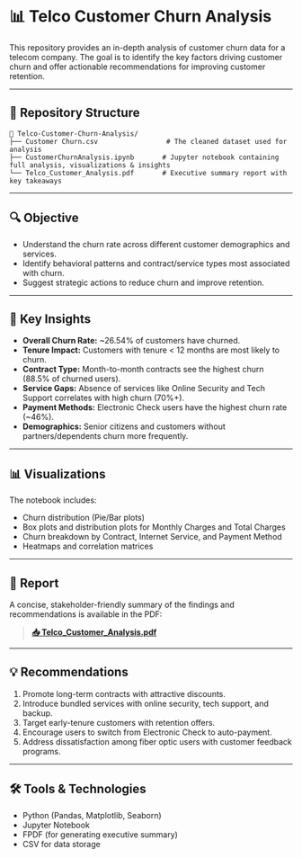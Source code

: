 # 📊 Telco Customer Churn Analysis

This repository provides an in-depth analysis of customer churn data for a telecom company. The goal is to identify the key factors driving customer churn and offer actionable recommendations for improving customer retention.

---

## 📁 Repository Structure

```
📂 Telco-Customer-Churn-Analysis/
├── Customer Churn.csv                 # The cleaned dataset used for analysis
├── CustomerChurnAnalysis.ipynb       # Jupyter notebook containing full analysis, visualizations & insights
└── Telco_Customer_Analysis.pdf       # Executive summary report with key takeaways
```

---

## 🔍 Objective

- Understand the churn rate across different customer demographics and services.
- Identify behavioral patterns and contract/service types most associated with churn.
- Suggest strategic actions to reduce churn and improve retention.

---

## 🧠 Key Insights

- **Overall Churn Rate:** ~26.54% of customers have churned.
- **Tenure Impact:** Customers with tenure < 12 months are most likely to churn.
- **Contract Type:** Month-to-month contracts see the highest churn (88.5% of churned users).
- **Service Gaps:** Absence of services like Online Security and Tech Support correlates with high churn (70%+).
- **Payment Methods:** Electronic Check users have the highest churn rate (~46%).
- **Demographics:** Senior citizens and customers without partners/dependents churn more frequently.

---

## 📊 Visualizations

The notebook includes:
- Churn distribution (Pie/Bar plots)
- Box plots and distribution plots for Monthly Charges and Total Charges
- Churn breakdown by Contract, Internet Service, and Payment Method
- Heatmaps and correlation matrices

---

## 📄 Report

A concise, stakeholder-friendly summary of the findings and recommendations is available in the PDF:

> **[📥 Telco_Customer_Analysis.pdf](Telco_Customer_Analysis.pdf)**

---

## 💡 Recommendations

1. Promote long-term contracts with attractive discounts.
2. Introduce bundled services with online security, tech support, and backup.
3. Target early-tenure customers with retention offers.
4. Encourage users to switch from Electronic Check to auto-payment.
5. Address dissatisfaction among fiber optic users with customer feedback programs.

---

## 🛠️ Tools & Technologies

- Python (Pandas, Matplotlib, Seaborn)
- Jupyter Notebook
- FPDF (for generating executive summary)
- CSV for data storage
